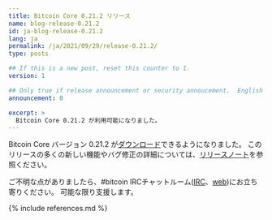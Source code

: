 ```yaml
---
title: Bitcoin Core 0.21.2 リリース
name: blog-release-0.21.2
id: ja-blog-release-0.21.2
lang: ja
permalink: /ja/2021/09/29/release-0.21.2/
type: posts

## If this is a new post, reset this counter to 1.
version: 1

## Only true if release announcement or security annoucement.  English posts only
announcement: 0

excerpt: >
  Bitcoin Core 0.21.2 が利用可能になりました。
---
```

Bitcoin Core バージョン 0.21.2 が[ダウンロード][download page]できるようになりました。
このリリースの多くの新しい機能やバグ修正の詳細については、[リリースノート][release notes]を参照ください。

ご不明な点がありましたら、#bitcoin IRCチャットルーム([IRC][irc]、[web][web irc])にお立ち寄りください。
可能な限り支援します。

[release notes]: /ja/releases/0.21.2/
[IRC]: irc://irc.libera.chat/bitcoin
[web irc]: https://web.libera.chat/#bitcoin
[download page]: /ja/download

{% include references.md %}